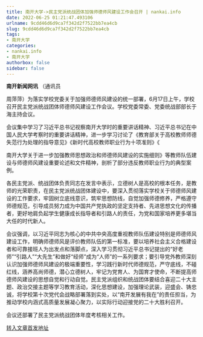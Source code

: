 ```yaml
---
title: 南开大学->民主党派统战团体加强师德师风建设工作会召开 | nankai.info
date: 2022-06-25 01:21:47.493106
urlname: 9cdd46d6d9ca7f342d2f7522bb7ea4cb
slug: 9cdd46d6d9ca7f342d2f7522bb7ea4cb
tags: 
- 南开大学
categories:
- nankai.info
- 南开大学
authorbox: false
sidebar: false
---
```

**南开新闻网讯** （通讯员

周萍萍）为落实学校党委关于加强师德师风建设的统一部署，6月17日上午，学校召开民主党派统战团体师德师风建设工作会议。学校党委常委、党委统战部部长于海主持会议。

会议集中学习了习近平总书记视察南开大学时的重要讲话精神、习近平总书记在中国人民大学考察时的重要讲话精神，进一步学习讨论了《教育部关于高校教师师德失范行为处理的指导意见》《新时代高校教师职业行为十项准则》《
<!--more-->
南开大学关于进一步加强教师思想政治和师德师风建设的实施细则》等教师队伍建设与师德师风建设重要论述和文件精神，剖析了部分违反教师职业行为的典型案例。

各民主党派、统战团体负责同志在发言中表示，立德树人是高校的根本任务，是教师的光荣职责，在民主党派统战团体建设中，要深入贯彻落实学校关于师德师风建设的工作要求，牢固树立底线意识，筑牢思想防线，自觉加强师德修养，严格遵守师德规范，引导成员努力成为中国共产党执政的坚定支持者、先进思想文化的传播者，更好地肩负起学生健康成长指导者和引路人的责任，为党和国家培养更多堪当大任的时代新人。

会议强调，以习近平同志为核心的中共中央高度重视教师队伍建设特别是师德师风建设工作，明确师德师风是评价教师队伍的第一标准，要以培养社会主义合格建设者和可靠接班人为出发点和落脚点，深入学习贯彻习近平总书记提出的“好老师”“引路人”“大先生”和做好“经师”成为“人师”的一系列要求；要引导党外教师深刻认识加强师德师风建设的极端重要性，学习践行新时代师德规范，严守底线，不碰红线，涵养高尚师德，潜心立德树人，牢记为党育人、为国育才使命，不断提高师德师风建设的思想自觉和行动自觉。民主党派组织和统战团体要结合喜迎二十大主题、政治交接主题等学习教育活动，深化思想建设，加强理论武装，迎盛会、铸忠诚，将学校第十次党代会战略部署落到实处，以“南开发展有我在”的责任担当，为推动学校内涵式高质量发展凝心聚力，以实际行动迎接党的二十大胜利召开。

会议还部署了民主党派统战团体年度考核相关工作。



[转入文章首发地址](http://news.nankai.edu.cn/ywsd/system/2022/06/19/030051747.shtml)